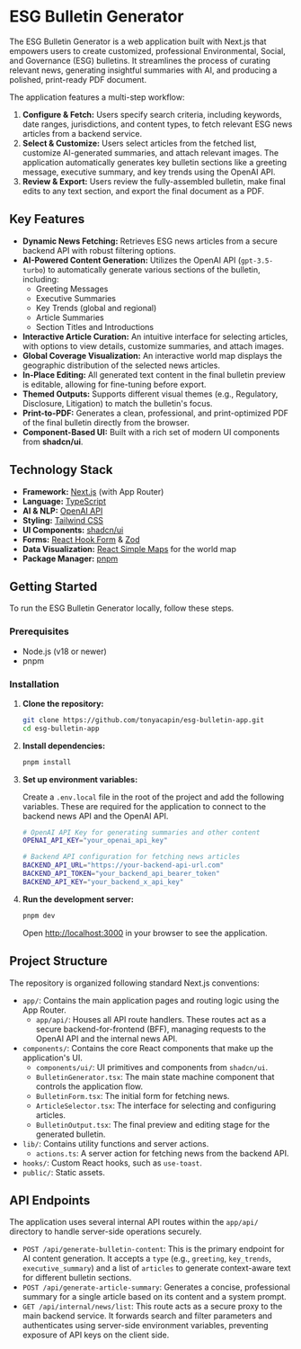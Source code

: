 # ESG Bulletin Generator

The ESG Bulletin Generator is a web application built with Next.js that empowers users to create customized, professional Environmental, Social, and Governance (ESG) bulletins. It streamlines the process of curating relevant news, generating insightful summaries with AI, and producing a polished, print-ready PDF document.

The application features a multi-step workflow:
1.  **Configure & Fetch:** Users specify search criteria, including keywords, date ranges, jurisdictions, and content types, to fetch relevant ESG news articles from a backend service.
2.  **Select & Customize:** Users select articles from the fetched list, customize AI-generated summaries, and attach relevant images. The application automatically generates key bulletin sections like a greeting message, executive summary, and key trends using the OpenAI API.
3.  **Review & Export:** Users review the fully-assembled bulletin, make final edits to any text section, and export the final document as a PDF.

## Key Features

*   **Dynamic News Fetching:** Retrieves ESG news articles from a secure backend API with robust filtering options.
*   **AI-Powered Content Generation:** Utilizes the OpenAI API (`gpt-3.5-turbo`) to automatically generate various sections of the bulletin, including:
    *   Greeting Messages
    *   Executive Summaries
    *   Key Trends (global and regional)
    *   Article Summaries
    *   Section Titles and Introductions
*   **Interactive Article Curation:** An intuitive interface for selecting articles, with options to view details, customize summaries, and attach images.
*   **Global Coverage Visualization:** An interactive world map displays the geographic distribution of the selected news articles.
*   **In-Place Editing:** All generated text content in the final bulletin preview is editable, allowing for fine-tuning before export.
*   **Themed Outputs:** Supports different visual themes (e.g., Regulatory, Disclosure, Litigation) to match the bulletin's focus.
*   **Print-to-PDF:** Generates a clean, professional, and print-optimized PDF of the final bulletin directly from the browser.
*   **Component-Based UI:** Built with a rich set of modern UI components from **shadcn/ui**.

## Technology Stack

*   **Framework:** [Next.js](https://nextjs.org/) (with App Router)
*   **Language:** [TypeScript](https://www.typescriptlang.org/)
*   **AI & NLP:** [OpenAI API](https://openai.com/docs)
*   **Styling:** [Tailwind CSS](https://tailwindcss.com/)
*   **UI Components:** [shadcn/ui](https://ui.shadcn.com/)
*   **Forms:** [React Hook Form](https://react-hook-form.com/) & [Zod](https://zod.dev/)
*   **Data Visualization:** [React Simple Maps](https://www.react-simple-maps.io/) for the world map
*   **Package Manager:** [pnpm](https://pnpm.io/)

## Getting Started

To run the ESG Bulletin Generator locally, follow these steps.

### Prerequisites

*   Node.js (v18 or newer)
*   pnpm

### Installation

1.  **Clone the repository:**
    ```bash
    git clone https://github.com/tonyacapin/esg-bulletin-app.git
    cd esg-bulletin-app
    ```

2.  **Install dependencies:**
    ```bash
    pnpm install
    ```

3.  **Set up environment variables:**

    Create a `.env.local` file in the root of the project and add the following variables. These are required for the application to connect to the backend news API and the OpenAI API.

    ```bash
    # OpenAI API Key for generating summaries and other content
    OPENAI_API_KEY="your_openai_api_key"

    # Backend API configuration for fetching news articles
    BACKEND_API_URL="https://your-backend-api-url.com"
    BACKEND_API_TOKEN="your_backend_api_bearer_token"
    BACKEND_API_KEY="your_backend_x_api_key"
    ```

4.  **Run the development server:**
    ```bash
    pnpm dev
    ```

    Open [http://localhost:3000](http://localhost:3000) in your browser to see the application.

## Project Structure

The repository is organized following standard Next.js conventions:

*   `app/`: Contains the main application pages and routing logic using the App Router.
    *   `app/api/`: Houses all API route handlers. These routes act as a secure backend-for-frontend (BFF), managing requests to the OpenAI API and the internal news API.
*   `components/`: Contains the core React components that make up the application's UI.
    *   `components/ui/`: UI primitives and components from `shadcn/ui`.
    *   `BulletinGenerator.tsx`: The main state machine component that controls the application flow.
    *   `BulletinForm.tsx`: The initial form for fetching news.
    *   `ArticleSelector.tsx`: The interface for selecting and configuring articles.
    *   `BulletinOutput.tsx`: The final preview and editing stage for the generated bulletin.
*   `lib/`: Contains utility functions and server actions.
    *   `actions.ts`: A server action for fetching news from the backend API.
*   `hooks/`: Custom React hooks, such as `use-toast`.
*   `public/`: Static assets.

## API Endpoints

The application uses several internal API routes within the `app/api/` directory to handle server-side operations securely.

*   `POST /api/generate-bulletin-content`: This is the primary endpoint for AI content generation. It accepts a `type` (e.g., `greeting`, `key_trends`, `executive_summary`) and a list of `articles` to generate context-aware text for different bulletin sections.
*   `POST /api/generate-article-summary`: Generates a concise, professional summary for a single article based on its content and a system prompt.
*   `GET /api/internal/news/list`: This route acts as a secure proxy to the main backend service. It forwards search and filter parameters and authenticates using server-side environment variables, preventing exposure of API keys on the client side.
